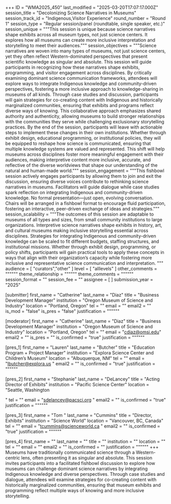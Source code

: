 +++
ID = "WMA2025_450"
last_modified = "2025-03-20T17:07:17.000Z"
session_title = "Decolonizing Science Narratives in Museums"
session_track_id = "Indigenous,Visitor Experience"
round_number = "Round 1"
session_type = "Regular session/panel (roundtable, single speaker, etc.)"
session_unique = """This session is unique because science narratives shape exhibits across all museum types, not just science centers. It explores how all museums can create more inclusive interpretation and storytelling to meet their audiences."""
session_objectives = """Science narratives are woven into many types of museums, not just science centers, yet they often reflect Western-dominated perspectives that present scientific knowledge as singular and absolute. This session will guide participants in recognizing how these narratives shape exhibits, programming, and visitor engagement across disciplines. By critically examining dominant science communication frameworks, attendees will explore ways to integrate Indigenous knowledge and community-driven perspectives, fostering a more inclusive approach to knowledge-sharing in museums of all kinds.
Through case studies and discussion, participants will gain strategies for co-creating content with Indigenous and historically marginalized communities, ensuring that exhibits and programs reflect diverse ways of knowing. This collaborative approach emphasizes shared authority and authenticity, allowing museums to build stronger relationships with the communities they serve while challenging exclusionary storytelling practices.
By the end of the session, participants will leave with actionable steps to implement these changes in their own institutions. Whether through exhibit design, educational programming, or institutional policies, they will be equipped to reshape how science is communicated, ensuring that multiple knowledge systems are valued and represented. This shift will help museums across disciplines foster more meaningful engagement with their audiences, making interpretive content more inclusive, accurate, and reflective of the diverse worldviews that shape our understanding of the natural and human-made world."""
session_engagement = """This fishbowl session actively engages participants by allowing them to join and exit the discussion, ensuring diverse voices contribute to rethinking science narratives in museums. Facilitators will guide dialogue while case studies spark reflection on integrating Indigenous and community-driven knowledge. No formal presentation—just open, evolving conversation. Chairs will be arranged in a fishbowl format to encourage fluid participation, fostering an interactive, peer-driven exchange of ideas and strategies."""
session_scalability = """The outcomes of this session are adaptable to museums of all types and sizes, from small community institutions to large organizations. Interpretive science narratives shape exhibits in history, art, and cultural museums making inclusive storytelling essential across disciplines. Strategies for integrating Indigenous and community-driven knowledge can be scaled to fit different budgets, staffing structures, and institutional missions. Whether through exhibit design, programming, or policy shifts, participants will gain practical tools to apply these concepts in ways that align with their organization’s capacity while fostering more inclusive and representative science communication and interpretation.
"""
audience = [ "curators","other" ]
level = [ "alllevels" ]
other_comments = """"""
theme_relationship = """"""
theme_comments = """"""
session_format = ""
session_fee = ""
assignee = [  ]
submission_year = "2025"

[submitter]
first_name = "Catherine"
last_name = "Diaz"
title = "Business Development Manager"
institution = "Oregon Museum of Science and Industry"
location = "Portland, Oregon"
tel = ""
email = ""
email2 = ""
is_mod = "false"
is_pres = "false"
justification = """"""

[moderator]
first_name = "Catherine"
last_name = "Diaz"
title = "Business Development Manager"
institution = "Oregon Museum of Science and Industry"
location = "Portland, Oregon"
tel = ""
email = "cdiaz@omsi.edu"
email2 = ""
is_pres = ""
is_confirmed = "true"
justification = """"""

[pres_1]
first_name = "Lauren"
last_name = "Butcher"
title = "Education Program + Project Manager"
institution = "Explora Science Center and Children’s Museum"
location = "Albuquerque, NM"
tel = ""
email = "lbutcher@explora.us "
email2 = ""
is_confirmed = "true"
justification = """"""

[pres_2]
first_name = "Stephanie"
last_name = "DeLancey"
title = "Acting Director of Exhibits"
institution = "Pacific Science Center"
location = "Seattle, Washington

"
tel = ""
email = "sdelancey@pacsci.org "
email2 = ""
is_confirmed = "true"
justification = """"""

[pres_3]
first_name = "Tom "
last_name = "Cummins"
title = "Director, Exhibits"
institution = "Science World"
location = "Vancouver, BC, Canada"
tel = ""
email = "tcummins@scienceworld.ca "
email2 = ""
is_confirmed = "true"
justification = """"""

[pres_4]
first_name = ""
last_name = ""
title = ""
institution = ""
location = ""
tel = ""
email = ""
email2 = ""
is_confirmed = ""
justification = """"""
+++
Museums have traditionally communicated science through a Western-centric lens, often presenting it as singular and absolute. This session invites participants into a facilitated fishbowl discussion to explore how museums can challenge dominant science narratives by integrating Indigenous knowledge and diverse perspectives. Through case studies and dialogue, attendees will examine strategies for co-creating content with historically marginalized communities, ensuring that museum exhibits and programming reflect multiple ways of knowing and more inclusive storytelling.
